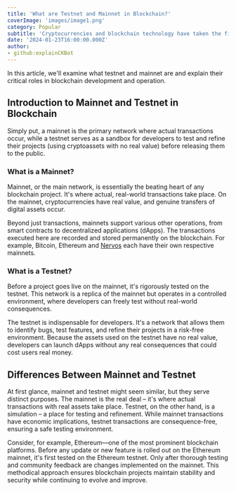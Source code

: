 ```yaml
---
title: 'What are Testnet and Mainnet in Blockchain?'
coverImage: 'images/image1.png'
category: Popular
subtitle: 'Cryptocurrencies and blockchain technology have taken the financial world by storm, giving rise to various terms and concepts that might be difficult to understand for the uninitiated. Two such terms are “mainnet” and “testnet.”'
date: '2024-01-23T16:00:00.000Z'
author: 
- github:explainCKBot
---
```



In this article, we'll examine what testnet and mainnet are and explain their critical roles in blockchain development and operation.


## Introduction to Mainnet and Testnet in Blockchain

Simply put, a mainnet is the primary network where actual transactions occur, while a testnet serves as a sandbox for developers to test and refine their projects (using cryptoassets with no real value) before releasing them to the public. 


### What is a Mainnet?

Mainnet, or the main network, is essentially the beating heart of any blockchain project. It's where actual, real-world transactions take place. On the mainnet, cryptocurrencies have real value, and genuine transfers of digital assets occur.

Beyond just transactions, mainnets support various other operations, from smart contracts to decentralized applications (dApps). The transactions executed here are recorded and stored permanently on the blockchain. For example, Bitcoin, Ethereum and [Nervos](https://www.nervos.org/knowledge-base/nervos_overview_of_a_layered_blockchain) each have their own respective mainnets.


### What is a Testnet?

Before a project goes live on the mainnet, it's rigorously tested on the testnet. This network is a replica of the mainnet but operates in a controlled environment, where developers can freely test without real-world consequences.

The testnet is indispensable for developers. It's a network that allows them to identify bugs, test features, and refine their projects in a risk-free environment. Because the assets used on the testnet have no real value, developers can launch dApps without any real consequences that could cost users real money.


## Differences Between Mainnet and Testnet

At first glance, mainnet and testnet might seem similar, but they serve distinct purposes. The mainnet is the real deal – it's where actual transactions with real assets take place. Testnet, on the other hand, is a simulation – a place for testing and refinement. While mainnet transactions have economic implications, testnet transactions are consequence-free, ensuring a safe testing environment.

Consider, for example, Ethereum—one of the most prominent blockchain platforms. Before any update or new feature is rolled out on the Ethereum mainnet, it's first tested on the Ethereum testnet. Only after thorough testing and community feedback are changes implemented on the mainnet. This methodical approach ensures blockchain projects maintain stability and security while continuing to evolve and improve.
